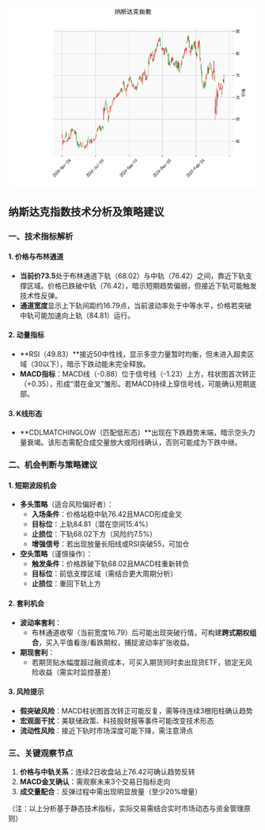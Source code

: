 ![图](NDAQ.png)



## 纳斯达克指数技术分析及策略建议

### 一、技术指标解析

#### 1. 价格与布林通道
- **当前价73.5**处于布林通道下轨（68.02）与中轨（76.42）之间，靠近下轨支撑区域。价格已跌破中轨（76.42），暗示短期趋势偏弱，但接近下轨可能触发技术性反弹。
- **通道宽度**显示上下轨间距约16.79点，当前波动率处于中等水平，价格若突破中轨可能加速向上轨（84.81）运行。

#### 2. 动量指标
- **RSI（49.83）**接近50中性线，显示多空力量暂时均衡，但未进入超卖区域（30以下），暗示下跌动能未完全释放。
- **MACD指标**：MACD线（-0.88）位于信号线（-1.23）上方，柱状图首次转正（+0.35），形成“潜在金叉”雏形。若MACD持续上穿信号线，可能确认短期底部。

#### 3. K线形态
- **CDLMATCHINGLOW（匹配低形态）**出现在下跌趋势末端，暗示空头力量衰竭。该形态需配合成交量放大或阳线确认，否则可能成为下跌中继。

### 二、机会判断与策略建议

#### 1. 短期波段机会
- **多头策略**（适合风险偏好者）：
  - **入场条件**：价格站稳中轨76.42且MACD形成金叉
  - **目标位**：上轨84.81（潜在空间15.4%）
  - **止损位**：下轨68.02下方（风险约7.5%）
  - **增强信号**：若出现放量长阳线或RSI突破55，可加仓
- **空头策略**（谨慎操作）：
  - **触发条件**：价格跌破下轨68.02且MACD柱重新转负
  - **目标位**：前低支撑区域（需结合更大周期分析）
  - **止损位**：重回下轨上方

#### 2. 套利机会
- **波动率套利**：
  - 布林通道收窄（当前宽度16.79）后可能出现突破行情，可构建**跨式期权组合**，买入平值看涨/看跌期权，捕捉波动率扩张收益。
- **期现套利**：
  - 若期货贴水幅度超过融资成本，可买入期货同时卖出现货ETF，锁定无风险收益（需实时监控基差）

#### 3. 风险提示
- **假突破风险**：MACD柱状图首次转正可能反复，需等待连续3根阳柱确认趋势
- **宏观面干扰**：美联储政策、科技股财报等事件可能改变技术形态
- **流动性风险**：接近下轨时市场深度可能下降，需注意滑点

### 三、关键观察节点
1. **价格与中轨关系**：连续2日收盘站上76.42可确认趋势反转
2. **MACD金叉确认**：需观察未来3个交易日指标走向
3. **成交量配合**：反弹过程中需出现明显放量（至少20%增量）

（注：以上分析基于静态技术指标，实际交易需结合实时市场动态与资金管理原则）